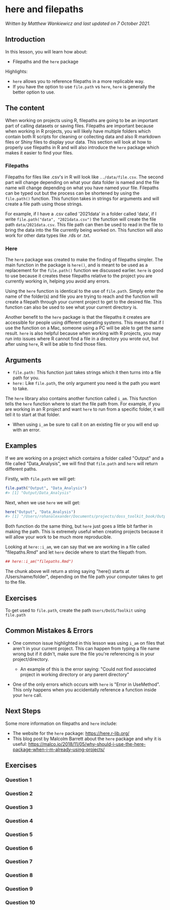 


# here and filepaths

*Written by Matthew Wankiewicz and last updated on 7 October 2021.*

## Introduction

In this lesson, you will learn how about:

- Filepaths and the `here` package

Highlights:

- `here` allows you to reference filepaths in a more replicable way.
- If you have the option to use `file.path` vs `here`, `here` is generally the better option to use. 

## The content

When working on projects using R, filepaths are going to be an important part of calling datasets or saving files. Filepaths are important because when working in R projects, you will likely have multiple folders which contain both R scripts for cleaning or collecting data and also R markdown files or Shiny files to display your data. This section will look at how to properly use filepaths in R and will also introduce the `here` package which makes it easier to find your files. 

### Filepaths

Filepaths for files like .csv's in R will look like `../data/file.csv`. The second part will change depending on what your data folder is named and the file name will change depending on what you have named your file. Filepaths can be typed out but the process can be shortened by using the `file.path()` function. This function takes in strings for arguments and will create a file path using those strings. 

For example, if I have a .csv called '2021data' in a folder called 'data', if I write `file.path("data", "2021data.csv")` the function will create the file path `data/2021data.csv`. This file path can then be used to read in the file to bring the data into the file currently being worked on. This function will also work for other data types like .rds or .txt. 

### Here

The `here` package was created to make the finding of filepaths simpler. The main function in the package is `here()`, and is meant to be used as a replacement for the `file.path()` function we discussed earlier. `here` is good to use because it creates these filepaths relative to the project you are currently working in, helping you avoid any errors. 

Using the `here` function is identical to the use of `file.path`. Simply enter the name of the folder(s) and file you are trying to reach and the function will create a filepath through your current project to get to the desired file. This function can also be used to see what your current directory is. 

Another benefit to the `here` package is that the filepaths it creates are accessible for people using different operating systems. This means that if I use the function on a Mac, someone using a PC will be able to get the same result. `here` is also helpful because when working with R projects, you may run into issues where R cannot find a file in a directory you wrote out, but after using `here`, R will be able to find those files.

## Arguments

- `file.path:` This function just takes strings which it then turns into a file path for you.
- `here:` Like `file.path`, the only argument you need is the path you want to take. 

The `here` library also contains another function called `i_am`. This function tells the `here` function where to start the file path from. For example, if you are working in an R project and want `here` to run from a specific folder, it will tell it to start at that folder.
- When using `i_am` be sure to call it on an existing file or you will end up with an error.

## Examples

If we are working on a project which contains a folder called "Output" and a file called "Data_Analysis", we will find that `file.path` and `here` will return different paths. 

Firstly, with `file.path` we will get:

```r
file.path("Output", "Data_Analysis")
#> [1] "Output/Data_Analysis"
```

Next, when we use `here` we will get:

```r
here("Output", "Data_Analysis")
#> [1] "/Users/rohanalexander/Documents/projects/doss_toolkit_book/Output/Data_Analysis"
```

Both function do the same thing, but `here` just goes a little bit farther in making the path. This is extremely useful when creating projects because it will allow your work to be much more reproducible. 

Looking at `here::i_am`, we can say that we are working in a file called "filepaths.Rmd" and let `here` decide where to start the filepath from.

```r
## here::i_am("filepaths.Rmd")
```
The chunk above will return a string saying "here() starts at /Users/name/folder", depending on the file path your computer takes to get to the file. 

## Exercises

To get used to `file.path`, create the path `Users/DoSS/Toolkit` using `file.path`

<!-- ```{r file-path-exercise, exercise = TRUE} -->

<!-- ``` -->

<!-- ```{r file-path-exercise-solution} -->
<!-- file.path("Users", "DoSS", "Toolkit") -->
<!-- ``` -->

<!-- Now, try entering in the same argument with `here`. Don't worry if the filenames get repeated. -->

<!-- ```{r here-example-exercise, exercise = TRUE} -->

<!-- ``` -->

<!-- ```{r here-example-exercise-solution} -->
<!-- here("Users", "DoSS", "Toolkit") -->
<!-- ``` -->


<!-- ```{r here-mult-choice1, echo=FALSE} -->
<!-- question("Which function makes more extending file paths", -->
<!--          answer("makepath"), -->
<!--          answer("here", correct = T), -->
<!--          answer("file.path"), -->
<!--          answer("i_am"), -->
<!--          allow_retry = T) -->
<!-- ``` -->


<!-- ```{r here-mult-choice2, echo=FALSE} -->
<!-- question("When using `i_am`, can you use any file as the argument?", -->
<!--          answer("Yes"), -->
<!--          answer("No", correct = T,  -->
<!--                 message = "The file must be contained an existing file in the project."), -->
<!--          allow_retry = T) -->
<!-- ``` -->

<!-- ```{r here-mult-choice3, echo=FALSE} -->
<!-- question("What are the benefits of using functions like `here` or `file.path` (Select all that apply)?", -->
<!--          answer("Usable over different OS's", correct = T), -->
<!--          answer("There are no benefits"), -->
<!--          answer("Can help avoid errors when calling for files", correct = T), -->
<!--          answer("It allows your work to be more replicable", correct = T), -->
<!--          allow_retry = T) -->
<!-- ``` -->

<!-- ```{r here-mult-choice4, echo=FALSE} -->
<!-- question("True or False, can `here` be used inside functions like `read_csv` to read in files?", -->
<!--          answer("True", correct = T), -->
<!--          answer("False"), -->
<!--          allow_retry = T) -->
<!-- ``` -->


## Common Mistakes & Errors

- One common issue highlighted in this lesson was using `i_am` on files that aren't in your current project. This can happen from typing a file name wrong but if it didn't, make sure the file you're referencing is in your project/directory.
  - An example of this is the error saying: "Could not find associated project in working directory or any parent directory"
  
- One of the only errors which occurs with `here` is "Error in UseMethod". This only happens when you accidentally reference a function inside your `here` call. 

## Next Steps

Some more information on filepaths and `here` include:

- The website for the `here` package: https://here.r-lib.org/
- This blog post by Malcolm Barrett about the `here` package and why it is useful: https://malco.io/2018/11/05/why-should-i-use-the-here-package-when-i-m-already-using-projects/


## Exercises

### Question 1

### Question 2

### Question 3

### Question 4

### Question 5

### Question 6

### Question 7

### Question 8

### Question 9

### Question 10


